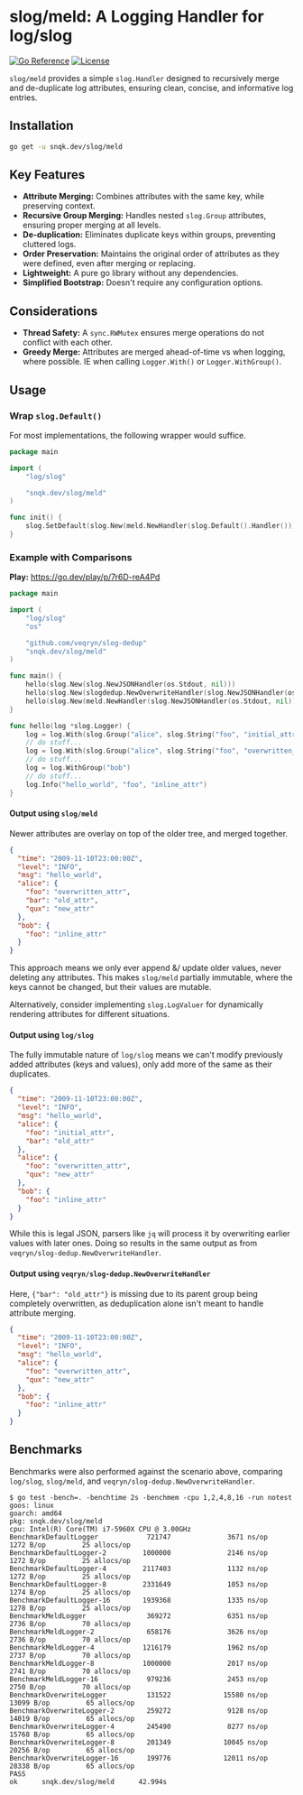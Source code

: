 # slog/meld: A Logging Handler for log/slog

[![Go Reference](https://pkg.go.dev/badge/snqk.dev/slog/meld.svg)](https://pkg.go.dev/snqk.dev/slog/meld)
[![License](https://img.shields.io/badge/License-MIT-blue.svg)](https://opensource.org/licenses/MIT)

`slog/meld` provides a simple `slog.Handler` designed to recursively merge and de-duplicate log attributes, ensuring
clean, concise, and informative log entries.

## Installation

```bash
go get -u snqk.dev/slog/meld
```

## Key Features

* **Attribute Merging:** Combines attributes with the same key, while preserving context.
* **Recursive Group Merging:**  Handles nested `slog.Group` attributes, ensuring proper merging at all levels.
* **De-duplication:** Eliminates duplicate keys within groups, preventing cluttered logs.
* **Order Preservation:** Maintains the original order of attributes as they were defined, even after merging or replacing.
* **Lightweight:** A pure go library without any dependencies.
* **Simplified Bootstrap:** Doesn't require any configuration options.

## Considerations

* **Thread Safety:** A `sync.RWMutex` ensures merge operations do not conflict with each other.
* **Greedy Merge:** Attributes are merged ahead-of-time vs when logging, where possible. IE when calling `Logger.With()`
  or `Logger.WithGroup()`.

## Usage

### Wrap `slog.Default()`

For most implementations, the following wrapper would suffice.

```go
package main

import (
	"log/slog"

	"snqk.dev/slog/meld"
)

func init() {
	slog.SetDefault(slog.New(meld.NewHandler(slog.Default().Handler())))
}
```

### Example with Comparisons

**Play:** https://go.dev/play/p/7r6D-reA4Pd

```go
package main

import (
	"log/slog"
	"os"

	"github.com/veqryn/slog-dedup"
	"snqk.dev/slog/meld"
)

func main() {
	hello(slog.New(slog.NewJSONHandler(os.Stdout, nil)))
	hello(slog.New(slogdedup.NewOverwriteHandler(slog.NewJSONHandler(os.Stdout, nil), nil)))
	hello(slog.New(meld.NewHandler(slog.NewJSONHandler(os.Stdout, nil))))
}

func hello(log *slog.Logger) {
	log = log.With(slog.Group("alice", slog.String("foo", "initial_attr"), slog.String("bar", "old_attr")))
	// do stuff...
	log = log.With(slog.Group("alice", slog.String("foo", "overwritten_attr"), slog.String("qux", "new_attr")))
	// do stuff...
	log = log.WithGroup("bob")
	// do stuff...
	log.Info("hello_world", "foo", "inline_attr")
}
```

#### Output using `slog/meld`

Newer attributes are overlay on top of the older tree, and merged together.

```json
{
  "time": "2009-11-10T23:00:00Z",
  "level": "INFO",
  "msg": "hello_world",
  "alice": {
    "foo": "overwritten_attr",
    "bar": "old_attr",
    "qux": "new_attr"
  },
  "bob": {
    "foo": "inline_attr"
  }
}
```

This approach means we only ever append &/ update older values, never deleting any attributes.
This makes `slog/meld` partially immutable, where the keys cannot be changed, but their values are mutable.

Alternatively, consider implementing `slog.LogValuer` for dynamically rendering attributes for different situations.

#### Output using `log/slog`

The fully immutable nature of `log/slog` means we can't modify previously added attributes (keys and values), only add more of the same as their duplicates.

```json
{
  "time": "2009-11-10T23:00:00Z",
  "level": "INFO",
  "msg": "hello_world",
  "alice": {
    "foo": "initial_attr",
    "bar": "old_attr"
  },
  "alice": {
    "foo": "overwritten_attr",
    "qux": "new_attr"
  },
  "bob": {
    "foo": "inline_attr"
  }
}
```

While this is legal JSON, parsers like `jq` will process it by overwriting earlier values with later ones.
Doing so results in the same output as from `veqryn/slog-dedup.NewOverwriteHandler`.

#### Output using `veqryn/slog-dedup.NewOverwriteHandler`

Here, `{"bar": "old_attr"}` is missing due to its parent group being completely overwritten, as deduplication alone isn't meant to handle attribute merging.

```json
{
  "time": "2009-11-10T23:00:00Z",
  "level": "INFO",
  "msg": "hello_world",
  "alice": {
    "foo": "overwritten_attr",
    "qux": "new_attr"
  },
  "bob": {
    "foo": "inline_attr"
  }
}
```

## Benchmarks

Benchmarks were also performed against the scenario above, comparing `log/slog`, `slog/meld`, and
`veqryn/slog-dedup.NewOverwriteHandler`.

```
$ go test -bench=. -benchtime 2s -benchmem -cpu 1,2,4,8,16 -run notest
goos: linux
goarch: amd64
pkg: snqk.dev/slog/meld
cpu: Intel(R) Core(TM) i7-5960X CPU @ 3.00GHz
BenchmarkDefaultLogger            721747              3671 ns/op            1272 B/op         25 allocs/op
BenchmarkDefaultLogger-2         1000000              2146 ns/op            1272 B/op         25 allocs/op
BenchmarkDefaultLogger-4         2117403              1132 ns/op            1272 B/op         25 allocs/op
BenchmarkDefaultLogger-8         2331649              1053 ns/op            1274 B/op         25 allocs/op
BenchmarkDefaultLogger-16        1939368              1335 ns/op            1278 B/op         25 allocs/op
BenchmarkMeldLogger               369272              6351 ns/op            2736 B/op         70 allocs/op
BenchmarkMeldLogger-2             658176              3626 ns/op            2736 B/op         70 allocs/op
BenchmarkMeldLogger-4            1216179              1962 ns/op            2737 B/op         70 allocs/op
BenchmarkMeldLogger-8            1000000              2017 ns/op            2741 B/op         70 allocs/op
BenchmarkMeldLogger-16            979236              2453 ns/op            2750 B/op         70 allocs/op
BenchmarkOverwriteLogger          131522             15580 ns/op           13099 B/op         65 allocs/op
BenchmarkOverwriteLogger-2        259272              9128 ns/op           14019 B/op         65 allocs/op
BenchmarkOverwriteLogger-4        245490              8277 ns/op           15768 B/op         65 allocs/op
BenchmarkOverwriteLogger-8        201349             10045 ns/op           20256 B/op         65 allocs/op
BenchmarkOverwriteLogger-16       199776             12011 ns/op           28338 B/op         65 allocs/op
PASS
ok      snqk.dev/slog/meld      42.994s
```
